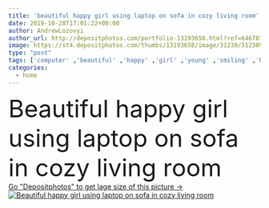 ```yaml
---
title: 'beautiful happy girl using laptop on sofa in cozy living room'
date: 2019-10-28T17:01:22+00:00
author: AndrewLozovyi
author_url: http://depositphotos.com/portfolio-13193658.html?ref=64678756
image: https://st4.depositphotos.com/thumbs/13193658/image/31230/312309136/api_thumb_450.jpg?forcejpeg=true
type: "post"
tags: ['computer' ,'beautiful' ,'happy' ,'girl' ,'young' ,'smiling' ,'happiness' ,'cheerful' ,'caucasian' ,'smile' ,'warm' ,'brunette' ,'connection' ,'pretty' ,'cozy' ,'home' ,'woman' ,'communication' ,'wireless' ,'laptop' ,'room' ,'indoors' ,'inside' ,'using' ,'attractive' ,'casual' ,'gadget' ,'sofa' ,'copy space' ,'one person' ,'Living Room' ,'blank screen' ,'digital device' ,'autumn outfit' ]
categories: 
  - home
---
```

<div aling="center">
            <font size="60"> Beautiful happy girl using laptop on sofa in cozy living room</font>   
</div>
<div>
    <a href='https://depositphotos.com/312309136/stock-photo-beautiful-happy-girl-using-laptop.html?ref=64678756' target=_blank > Go "Depositphotos" to get lage size of this picture ->
        <img href='https://depositphotos.com/312309136/stock-photo-beautiful-happy-girl-using-laptop.html?ref=64678756' src='https://st4.depositphotos.com/13193658/31230/i/950/depositphotos_312309136-stock-photo-beautiful-happy-girl-using-laptop.jpg?forcejpeg=true' alt='Beautiful happy girl using laptop on sofa in cozy living room' >
    </a>
</div>
